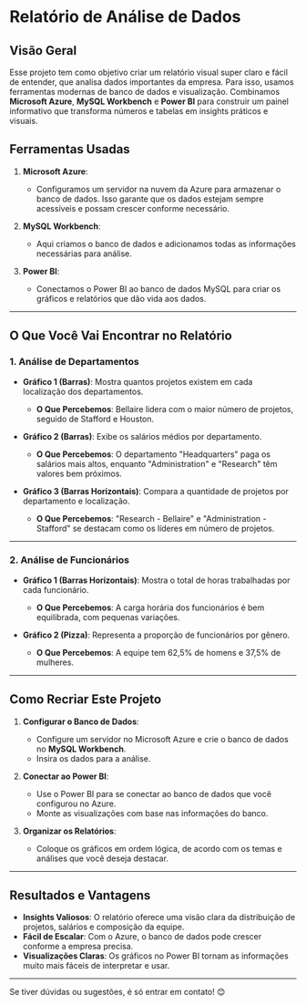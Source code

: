 # Relatório de Análise de Dados  

## Visão Geral  

Esse projeto tem como objetivo criar um relatório visual super claro e fácil de entender, que analisa dados importantes da empresa. Para isso, usamos ferramentas modernas de banco de dados e visualização. Combinamos **Microsoft Azure**, **MySQL Workbench** e **Power BI** para construir um painel informativo que transforma números e tabelas em insights práticos e visuais.  

## Ferramentas Usadas  

1. **Microsoft Azure**:  
   - Configuramos um servidor na nuvem da Azure para armazenar o banco de dados. Isso garante que os dados estejam sempre acessíveis e possam crescer conforme necessário.  

2. **MySQL Workbench**:  
   - Aqui criamos o banco de dados e adicionamos todas as informações necessárias para análise.  

3. **Power BI**:  
   - Conectamos o Power BI ao banco de dados MySQL para criar os gráficos e relatórios que dão vida aos dados.  

---

## O Que Você Vai Encontrar no Relatório  

### 1. **Análise de Departamentos**  
- **Gráfico 1 (Barras)**: Mostra quantos projetos existem em cada localização dos departamentos.  
  - **O Que Percebemos**: Bellaire lidera com o maior número de projetos, seguido de Stafford e Houston.  

- **Gráfico 2 (Barras)**: Exibe os salários médios por departamento.  
  - **O Que Percebemos**: O departamento "Headquarters" paga os salários mais altos, enquanto "Administration" e "Research" têm valores bem próximos.  

- **Gráfico 3 (Barras Horizontais)**: Compara a quantidade de projetos por departamento e localização.  
  - **O Que Percebemos**: "Research - Bellaire" e "Administration - Stafford" se destacam como os líderes em número de projetos.  

---

### 2. **Análise de Funcionários**  
- **Gráfico 1 (Barras Horizontais)**: Mostra o total de horas trabalhadas por cada funcionário.  
  - **O Que Percebemos**: A carga horária dos funcionários é bem equilibrada, com pequenas variações.  

- **Gráfico 2 (Pizza)**: Representa a proporção de funcionários por gênero.  
  - **O Que Percebemos**: A equipe tem 62,5% de homens e 37,5% de mulheres.  

---

## Como Recriar Este Projeto  

1. **Configurar o Banco de Dados**:  
   - Configure um servidor no Microsoft Azure e crie o banco de dados no **MySQL Workbench**.  
   - Insira os dados para a análise.  

2. **Conectar ao Power BI**:  
   - Use o Power BI para se conectar ao banco de dados que você configurou no Azure.  
   - Monte as visualizações com base nas informações do banco.  

3. **Organizar os Relatórios**:  
   - Coloque os gráficos em ordem lógica, de acordo com os temas e análises que você deseja destacar.  

---

## Resultados e Vantagens  

- **Insights Valiosos**: O relatório oferece uma visão clara da distribuição de projetos, salários e composição da equipe.  
- **Fácil de Escalar**: Com o Azure, o banco de dados pode crescer conforme a empresa precisa.  
- **Visualizações Claras**: Os gráficos no Power BI tornam as informações muito mais fáceis de interpretar e usar.  

---

Se tiver dúvidas ou sugestões, é só entrar em contato! 😊
